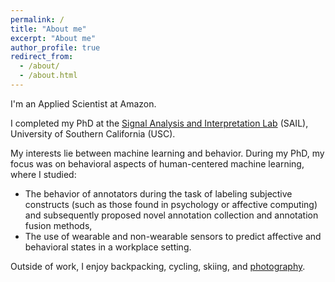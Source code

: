```yaml
---
permalink: /
title: "About me"
excerpt: "About me"
author_profile: true
redirect_from:
  - /about/
  - /about.html
---
```


I'm an Applied Scientist at Amazon.

I completed my PhD at the [Signal Analysis and Interpretation Lab](https://sail.usc.edu/) (SAIL), University of Southern California (USC).

My interests lie between machine learning and behavior. During my PhD, my focus was on behavioral aspects of human-centered machine learning, where I studied:

 - The behavior of annotators during the task of labeling subjective constructs (such as those found in psychology or affective computing) and subsequently proposed novel annotation collection and annotation fusion methods,
 - The use of wearable and non-wearable sensors to predict affective and behavioral states in a workplace setting.

Outside of work, I enjoy backpacking, cycling, skiing, and [photography](https://www.500px.com/kmundnic).
